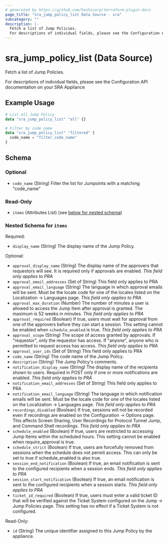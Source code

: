 ```yaml
---
# generated by https://github.com/hashicorp/terraform-plugin-docs
page_title: "sra_jump_policy_list Data Source - sra"
subcategory: ""
description: |-
  Fetch a list of Jump Policies.
  For descriptions of individual fields, please see the Configuration API documentation on your SRA Appliance
---
```


# sra_jump_policy_list (Data Source)

Fetch a list of Jump Policies.

For descriptions of individual fields, please see the Configuration API documentation on your SRA Appliance

## Example Usage

```terraform
# List all Jump Policy
data "sra_jump_policy_list" "all" {}

# Filter by code_name
data "sra_jump_policy_list" "filtered" {
  code_name = "filter_code_name"
}
```

<!-- schema generated by tfplugindocs -->
## Schema

### Optional

- `code_name` (String) Filter the list for Jumpoints with a matching "code_name"

### Read-Only

- `items` (Attributes List) (see [below for nested schema](#nestedatt--items))

<a id="nestedatt--items"></a>
### Nested Schema for `items`

Required:

- `display_name` (String) The display name of the Jump Policy.

Optional:

- `approval_display_name` (String) The display name of the approvers that requestors will see. It is required only if approvals are enabled. _This field only applies to PRA_
- `approval_email_addresses` (Set of String) This field only applies to PRA
- `approval_email_language` (String) The language in which approval emails will be sent. Must be the locale code for one of the locales listed on the Localization → Languages page. _This field only applies to PRA_
- `approval_max_duration` (Number) The number of minutes a user is allowed to access the Jump Item after approval is granted. The maximum is 52 weeks in minutes. _This field only applies to PRA_
- `approval_required` (Boolean) If true, users must wait for approval from one of the approvers before they can start a session. This setting cannot be enabled when ```schedule_enabled``` is true. _This field only applies to PRA_
- `approval_scope` (String) The scope of access granted by approvals. If "requestor", only the requestor has access. If "anyone", anyone who is permitted to request access has access. _This field only applies to PRA_
- `approval_user_ids` (Set of String) This field only applies to PRA
- `code_name` (String) The code name of the Jump Policy.
- `description` (String) The Jump Policy's comments.
- `notification_display_name` (String) The display name of the recipients shown to users. Required in POST only if one or more notifications are enabled. _This field only applies to PRA_
- `notification_email_addresses` (Set of String) This field only applies to PRA
- `notification_email_language` (String) The language in which notification emails will be sent. Must be the locale code for one of the locales listed on the Localization → Languages page. _This field only applies to PRA_
- `recordings_disabled` (Boolean) If true, sessions will not be recorded even if recordings are enabled on the Configuration → Options page. This affects Screen Sharing, User Recordings for Protocol Tunnel Jump, and Command Shell recordings. _This field only applies to PRA_
- `schedule_enabled` (Boolean) If true, users are restricted to accessing Jump Items within the scheduled hours. This setting cannot be enabled when require_approval is true.
- `schedule_strict` (Boolean) If true, users are forcefully removed from sessions when the schedule does not permit access. This can only be set to true if schedule_enabled is also true.
- `session_end_notification` (Boolean) If true, an email notification is sent to the configured recipients when a session ends. _This field only applies to PRA_
- `session_start_notification` (Boolean) If true, an email notification is sent to the configured recipients when a session starts. _This field only applies to PRA_
- `ticket_id_required` (Boolean) If true, users must enter a valid ticket ID that will be verified against the Ticket System configured on the Jump → Jump Policies page. This setting has no effect if a Ticket System is not configured.

Read-Only:

- `id` (String) The unique identifier assigned to this Jump Policy by the appliance.
